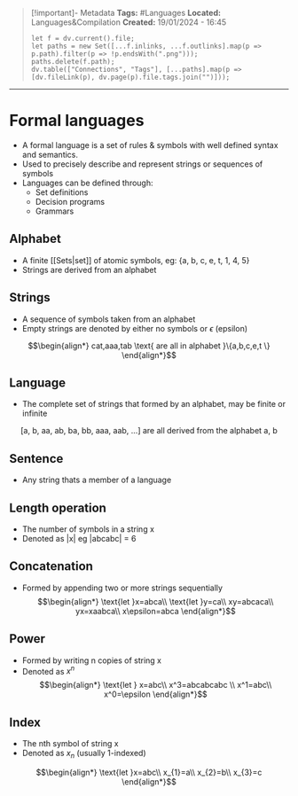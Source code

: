 > [!important]- Metadata
> **Tags:** #Languages 
> **Located:** Languages&Compilation
> **Created:** 19/01/2024 - 16:45
> ```dataviewjs
> let f = dv.current().file;
> let paths = new Set([...f.inlinks, ...f.outlinks].map(p => p.path).filter(p => !p.endsWith(".png")));
> paths.delete(f.path);
> dv.table(["Connections", "Tags"], [...paths].map(p => [dv.fileLink(p), dv.page(p).file.tags.join("")]));
> ```

___
# Formal languages
- A formal language is a set of rules & symbols with well defined syntax and semantics. 
- Used to precisely describe and represent strings or sequences of symbols
- Languages can be defined through:
	- Set definitions 
	- Decision programs 
	- Grammars

## Alphabet
- A finite [[Sets|set]] of atomic symbols, eg: {a, b, c, e, t, 1, 4, 5}
- Strings are derived from an alphabet 

## Strings
- A sequence of symbols taken from an alphabet 
- Empty strings are denoted by either no symbols or $\epsilon$ (epsilon)

$$\begin{align*}
cat,aaa,tab \text{ are all in alphabet }\{a,b,c,e,t  \}
\end{align*}$$
## Language
- The complete set of strings that formed by an alphabet, may be finite or infinite 

$$\text{[a, b, aa, ab, ba, bb, aaa, aab, ...] are all derived from the alphabet {a, b}}$$
## Sentence
- Any string thats a member of a language 



## Length operation
- The number of symbols in a string x
- Denoted as |x| eg |abcabc| = 6
## Concatenation
- Formed by appending two or more strings sequentially 
$$\begin{align*}
\text{let }x=abca\\
\text{let }y=ca\\
xy=abcaca\\
yx=xaabca\\
x\epsilon=abca
\end{align*}$$

## Power
- Formed by writing n copies of string x
- Denoted as $x^n$
$$\begin{align*}
\text{let } x=abc\\
x^3=abcabcabc \\
x^1=abc\\
x^0=\epsilon
\end{align*}$$

## Index
- The nth symbol of string x
- Denoted as $x_{n}$ (usually 1-indexed)

$$\begin{align*}
\text{let }x=abc\\
x_{1}=a\\
x_{2}=b\\
x_{3}=c
\end{align*}$$
